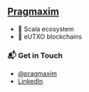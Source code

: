 ## [Pragmaxim](https://pragmaxim.com/)

- 🤖 Scala ecosystem
- 👷 eUTXO blockchains

### 📬 Get in Touch
- [@pragmaxim](https://twitter.com/pragmaxim)
- [LinkedIn](https://www.linkedin.com/in/jakubliska/)
